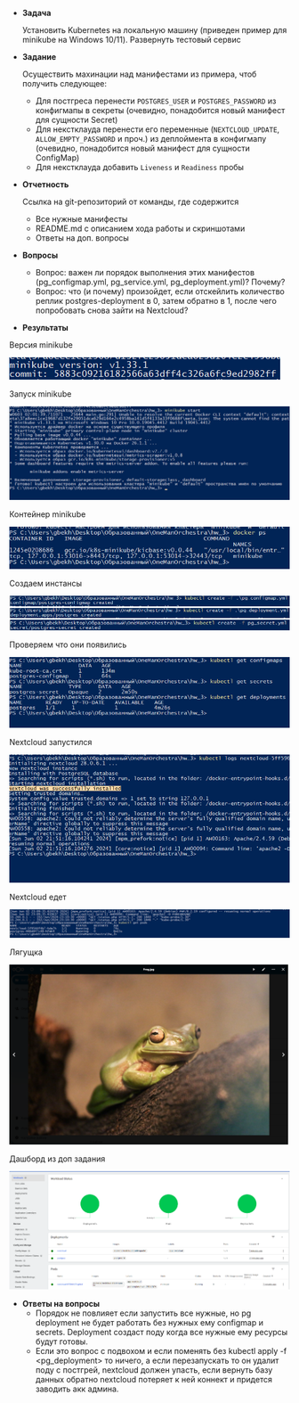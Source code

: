 - **Задача**
    
    Установить Kubernetes на локальную машину (приведен пример для minikube на Windows 10/11). Развернуть тестовый сервис

- **Задание**
    
    Осуществить махинации над манифестами из примера, чтоб получить следующее:
    
    - Для постгреса перенести `POSTGRES_USER` и `POSTGRES_PASSWORD` из конфигмапы в секреты (очевидно, понадобится новый манифест для сущности Secret)
    - Для некстклауда перенести его переменные (`NEXTCLOUD_UPDATE`, `ALLOW_EMPTY_PASSWORD` и проч.) из деплоймента в конфигмапу (очевидно, понадобится новый манифест для сущности ConfigMap)
    - Для некстклауда добавить `Liveness` и `Readiness` пробы
 
- **Отчетность**
  
  Ссылка на git-репозиторий от команды, где содержится
  
  - Все нужные манифесты
  - README.md с описанием хода работы и скриншотами
  - Ответы на доп. вопросы
 
- **Вопросы**
  - Вопрос: важен ли порядок выполнения этих манифестов (pg_configmap.yml, pg_service.yml, pg_deployment.yml)? Почему?
  - Вопрос: что (и почему) произойдет, если отскейлить количество реплик postgres-deployment в 0, затем обратно в 1, после чего попробовать снова зайти на Nextcloud?


- **Результаты**

Версия minikube

![1](./assets/Version.PNG)

Запуск minikube

![2](./assets/Start.PNG)

Контейнер minikube

![3](./assets/Container_exist.PNG)

Создаем инстансы

![4](./assets/Pg_configmap.PNG)
![5](./assets/Pg_deployment.PNG)
![6](./assets/Pg_secret.PNG)

Проверяем что они появились

![7](./assets/Get.PNG)

Nextcloud запустился

![8](./assets/Nextcloud.PNG)

Nextcloud едет

![9](./assets/NextcloudWorking.PNG)

Лягущка

![10](./assets/nextcloud_frog.PNG)

Дашборд из доп задания

![11](./assets/Dash.PNG)

- **Ответы на вопросы**
  - Порядок не повлияет если запустить все нужные, но pg deployment не будет работать без нужных ему configmap и secrets. Deployment создаст поду когда все нужные ему ресурсы будут готовы.
  - Если это вопрос с подвохом и если поменять без kubectl apply -f <pg_deployment> то ничего, а если перезапускать то он удалит поду с постгрей, nextcloud должен упасть, если вернуть базу данных обратно nextcloud потеряет к ней коннект и придется заводить акк админа.

